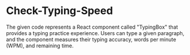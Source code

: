 # Check-Typing-Speed
The given code represents a React component called "TypingBox" that provides a typing practice experience. Users can type a given paragraph, and the component measures their typing accuracy, words per minute (WPM), and remaining time. 
